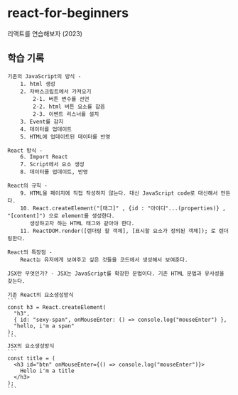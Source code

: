 # react-for-beginners

리액트를 연습해보자 (2023)

## 학습 기록

    기존의 JavaScript의 방식 -
        1. html 생성
        2. 자바스크립트에서 가져오기
            2-1. 버튼 변수를 선언
            2-2. html 버튼 요소를 잡음
            2-3. 이벤트 리스너를 설치
        3. Event를 감지
        4. 데이터를 업데이트
        5. HTML에 업데이트된 데이터를 반영

    React 방식 -
        6. Import React
        7. Script에서 요소 생성
        8. 데이터를 업데이트, 반영

    React의 규칙 -
        9. HTML을 페이지에 직접 작성하지 않는다. 대신 JavaScript code로 대신해서 만든다.
        10. React.createElement("[태그]" , {id : "아이디"...(properties)} , "[content]") 으로 element를 생성한다.
           생성하고자 하는 HTML 태그와 같아야 한다.
        11. ReactDOM.render([렌더링 할 객체], [표시할 요소가 정의된 객체]); 로 렌더링한다.

    React의 특장점 -
        React는 유저에게 보여주고 싶은 것들을 코드에서 생성해서 보여준다.

    JSX란 무엇인가? - JSX는 JavaScript를 확장한 문법이다. 기존 HTML 문법과 유사성을 갖는다.

    기존 React의 요소생성방식
    ```
    const h3 = React.createElement(
      "h3",
      { id: "sexy-span", onMouseEnter: () => console.log("mouseEnter") },
      "hello, i'm a span"
    );
    ```
    JSX의 요소생성방식
    ```
    const title = (
      <h3 id="btn" onMouseEnter={() => console.log("mouseEnter")}>
        Hello i'm a title
      </h3>
    );
    ```

